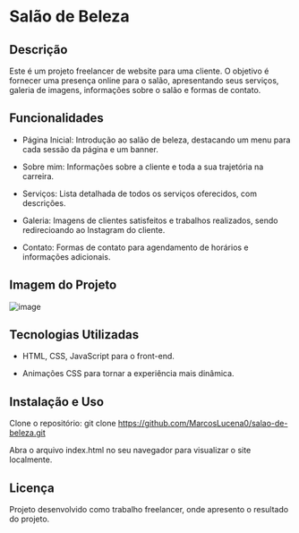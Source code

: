 # Salão de Beleza

## Descrição
Este é um projeto freelancer de website para uma cliente. O objetivo é fornecer uma presença online para o salão, apresentando seus serviços, galeria de imagens, informações sobre o salão e formas de contato.

## Funcionalidades
- Página Inicial: Introdução ao salão de beleza, destacando um menu para cada sessão da página e um banner.

- Sobre mim: Informações sobre a cliente e toda a sua trajetória na carreira.

- Serviços: Lista detalhada de todos os serviços oferecidos, com descrições.

- Galeria: Imagens de clientes satisfeitos e trabalhos realizados, sendo redirecioando ao Instagram do cliente.

- Contato: Formas de contato para agendamento de horários e informações adicionais.

## Imagem do Projeto
![image](https://github.com/user-attachments/assets/aec54170-ae2d-48f9-a790-045d318daa01)


## Tecnologias Utilizadas
- HTML, CSS, JavaScript para o front-end.

- Animações CSS para tornar a experiência mais dinâmica.

## Instalação e Uso
Clone o repositório: git clone https://github.com/MarcosLucena0/salao-de-beleza.git

Abra o arquivo index.html no seu navegador para visualizar o site localmente.


## Licença
Projeto desenvolvido como trabalho freelancer, onde apresento o resultado do projeto.





